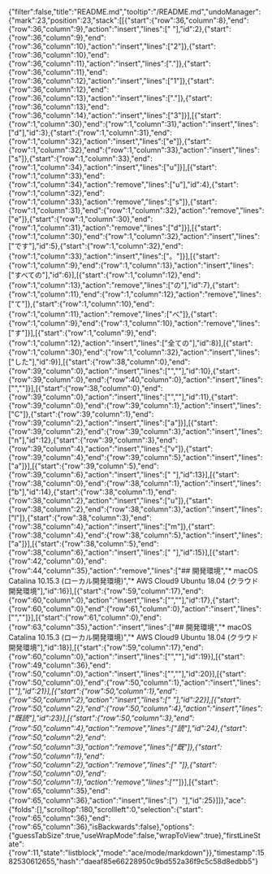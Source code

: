 {"filter":false,"title":"README.md","tooltip":"/README.md","undoManager":{"mark":23,"position":23,"stack":[[{"start":{"row":36,"column":8},"end":{"row":36,"column":9},"action":"insert","lines":[" "],"id":2},{"start":{"row":36,"column":9},"end":{"row":36,"column":10},"action":"insert","lines":["2"]},{"start":{"row":36,"column":10},"end":{"row":36,"column":11},"action":"insert","lines":["."]},{"start":{"row":36,"column":11},"end":{"row":36,"column":12},"action":"insert","lines":["1"]},{"start":{"row":36,"column":12},"end":{"row":36,"column":13},"action":"insert","lines":["."]},{"start":{"row":36,"column":13},"end":{"row":36,"column":14},"action":"insert","lines":["3"]}],[{"start":{"row":1,"column":30},"end":{"row":1,"column":31},"action":"insert","lines":["d"],"id":3},{"start":{"row":1,"column":31},"end":{"row":1,"column":32},"action":"insert","lines":["e"]},{"start":{"row":1,"column":32},"end":{"row":1,"column":33},"action":"insert","lines":["s"]},{"start":{"row":1,"column":33},"end":{"row":1,"column":34},"action":"insert","lines":["u"]}],[{"start":{"row":1,"column":33},"end":{"row":1,"column":34},"action":"remove","lines":["u"],"id":4},{"start":{"row":1,"column":32},"end":{"row":1,"column":33},"action":"remove","lines":["s"]},{"start":{"row":1,"column":31},"end":{"row":1,"column":32},"action":"remove","lines":["e"]},{"start":{"row":1,"column":30},"end":{"row":1,"column":31},"action":"remove","lines":["d"]}],[{"start":{"row":1,"column":30},"end":{"row":1,"column":32},"action":"insert","lines":["です"],"id":5},{"start":{"row":1,"column":32},"end":{"row":1,"column":33},"action":"insert","lines":["。"]}],[{"start":{"row":1,"column":9},"end":{"row":1,"column":13},"action":"insert","lines":["すべての"],"id":6}],[{"start":{"row":1,"column":12},"end":{"row":1,"column":13},"action":"remove","lines":["の"],"id":7},{"start":{"row":1,"column":11},"end":{"row":1,"column":12},"action":"remove","lines":["て"]},{"start":{"row":1,"column":10},"end":{"row":1,"column":11},"action":"remove","lines":["べ"]},{"start":{"row":1,"column":9},"end":{"row":1,"column":10},"action":"remove","lines":["す"]}],[{"start":{"row":1,"column":9},"end":{"row":1,"column":12},"action":"insert","lines":["全ての"],"id":8}],[{"start":{"row":1,"column":30},"end":{"row":1,"column":32},"action":"insert","lines":["した"],"id":9}],[{"start":{"row":38,"column":0},"end":{"row":39,"column":0},"action":"insert","lines":["",""],"id":10},{"start":{"row":39,"column":0},"end":{"row":40,"column":0},"action":"insert","lines":["",""]}],[{"start":{"row":38,"column":0},"end":{"row":39,"column":0},"action":"insert","lines":["",""],"id":11},{"start":{"row":39,"column":0},"end":{"row":39,"column":1},"action":"insert","lines":["C"]},{"start":{"row":39,"column":1},"end":{"row":39,"column":2},"action":"insert","lines":["a"]}],[{"start":{"row":39,"column":2},"end":{"row":39,"column":3},"action":"insert","lines":["n"],"id":12},{"start":{"row":39,"column":3},"end":{"row":39,"column":4},"action":"insert","lines":["v"]},{"start":{"row":39,"column":4},"end":{"row":39,"column":5},"action":"insert","lines":["a"]}],[{"start":{"row":39,"column":5},"end":{"row":39,"column":6},"action":"insert","lines":[" "],"id":13}],[{"start":{"row":38,"column":0},"end":{"row":38,"column":1},"action":"insert","lines":["b"],"id":14},{"start":{"row":38,"column":1},"end":{"row":38,"column":2},"action":"insert","lines":["u"]},{"start":{"row":38,"column":2},"end":{"row":38,"column":3},"action":"insert","lines":["l"]},{"start":{"row":38,"column":3},"end":{"row":38,"column":4},"action":"insert","lines":["m"]},{"start":{"row":38,"column":4},"end":{"row":38,"column":5},"action":"insert","lines":["a"]}],[{"start":{"row":38,"column":5},"end":{"row":38,"column":6},"action":"insert","lines":[" "],"id":15}],[{"start":{"row":42,"column":0},"end":{"row":44,"column":35},"action":"remove","lines":["## 開発環境","* macOS Catalina 10.15.3 (ローカル開発環境)","* AWS Cloud9 Ubuntu 18.04 (クラウド開発環境"],"id":16}],[{"start":{"row":59,"column":17},"end":{"row":60,"column":0},"action":"insert","lines":["",""],"id":17},{"start":{"row":60,"column":0},"end":{"row":61,"column":0},"action":"insert","lines":["",""]}],[{"start":{"row":61,"column":0},"end":{"row":63,"column":35},"action":"insert","lines":["## 開発環境","* macOS Catalina 10.15.3 (ローカル開発環境)","* AWS Cloud9 Ubuntu 18.04 (クラウド開発環境"],"id":18}],[{"start":{"row":59,"column":17},"end":{"row":60,"column":0},"action":"insert","lines":["",""],"id":19}],[{"start":{"row":49,"column":36},"end":{"row":50,"column":0},"action":"insert","lines":["",""],"id":20}],[{"start":{"row":50,"column":0},"end":{"row":50,"column":1},"action":"insert","lines":["*"],"id":21}],[{"start":{"row":50,"column":1},"end":{"row":50,"column":2},"action":"insert","lines":[" "],"id":22}],[{"start":{"row":50,"column":2},"end":{"row":50,"column":4},"action":"insert","lines":["既読"],"id":23}],[{"start":{"row":50,"column":3},"end":{"row":50,"column":4},"action":"remove","lines":["読"],"id":24},{"start":{"row":50,"column":2},"end":{"row":50,"column":3},"action":"remove","lines":["既"]},{"start":{"row":50,"column":1},"end":{"row":50,"column":2},"action":"remove","lines":[" "]},{"start":{"row":50,"column":0},"end":{"row":50,"column":1},"action":"remove","lines":["*"]}],[{"start":{"row":65,"column":35},"end":{"row":65,"column":36},"action":"insert","lines":["）"],"id":25}]]},"ace":{"folds":[],"scrolltop":180,"scrollleft":0,"selection":{"start":{"row":65,"column":36},"end":{"row":65,"column":36},"isBackwards":false},"options":{"guessTabSize":true,"useWrapMode":false,"wrapToView":true},"firstLineState":{"row":11,"state":"listblock","mode":"ace/mode/markdown"}},"timestamp":1582530612655,"hash":"daeaf85e66228950c9bd552a36f9c5c58d8edbb5"}